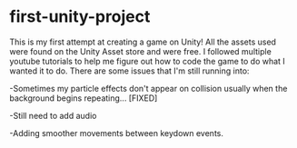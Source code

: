 # first-unity-project
This is my first attempt at creating a game on Unity!
All the assets used were found on the Unity Asset store and were free. I followed multiple youtube tutorials to help me figure out how to code the game to do what I wanted it to do. There are some issues that I'm still running into:

-Sometimes my particle effects don't appear on collision usually when the background begins repeating... [FIXED]

-Still need to add audio

-Adding smoother movements between keydown events.
